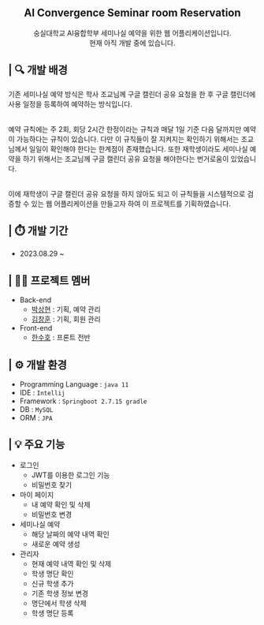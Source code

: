 <div align="center">
  <h2>AI Convergence Seminar room Reservation</h2>
  숭실대학교 AI융합학부 세미나실 예약을 위한 웹 어플리케이션입니다.<br>
  현재 아직 개발 중에 있습니다.
</div>


## | 🔍 개발 배경
기존 세미나실 예약 방식은 학사 조교님께 구글 캘린더 공유 요청을 한 후 구글 캘린더에 사용 일정을 등록하여 예약하는 방식입니다.<br><br>

예약 규칙에는 주 2회, 회당 2시간 한정이라는 규칙과 매달 1일 기준 다음 달까지만 예약이 가능하다는 규칙이 있습니다. 다만 이 규칙들이 잘 지켜지는 확인하기 위해서는 조교님께서 일일이 확인해야 한다는 한계점이 존재했습니다.
또한 재학생이라도 세미나실 예약을 하기 위해서는 조교님께 구글 캘린더 공유 요청을 해야한다는 번거로움이 있었습니다.<br><br>

이에 재학생이 구글 캘린더 공유 요청을 하지 않아도 되고 이 규칙들을 시스템적으로 검증할 수 있는 웹 어플리케이션을 만들고자 하여 이 프로젝트를 기획하였습니다.


## | ⏱️ 개발 기간
- 2023.08.29 ~


## | 👬🏻 프로젝트 멤버
- Back-end
  - [박상현](https://github.com/Sanghyun124) : 기획, 예약 관리
  - [김창훈](https://github.com/C-H-Kim) : 기획, 회원 관리
- Front-end
  - [한수호](https://github.com/unbroken2650) : 프론트 전반


## | ⚙️ 개발 환경
- Programming Language : `java 11`
- IDE : `Intellij`
- Framework : `Springboot 2.7.15 gradle`
- DB : `MySQL`
- ORM : `JPA`


## | 💡 주요 기능
- 로그인
  - JWT를 이용한 로그인 기능
  - 비밀번호 찾기
- 마이 페이지
  - 내 예약 확인 및 삭제
  - 비밀번호 변경
- 세미나실 예약
  - 해당 날짜의 예약 내역 확인
  - 새로운 예약 생성
- 관리자
  - 현재 예약 내역 확인 및 삭제
  - 학생 명단 확인
  - 신규 학생 추가
  - 기존 학생 정보 변경
  - 명단에서 학생 삭제
  - 학생 명단 등록

